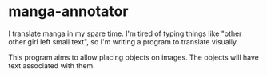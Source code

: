 # manga-annotator
I translate manga in my spare time. I'm tired of typing things like "other other girl left small text", so I'm writing a program to translate visually.

This program aims to allow placing objects on images. The objects will have text associated with them.
